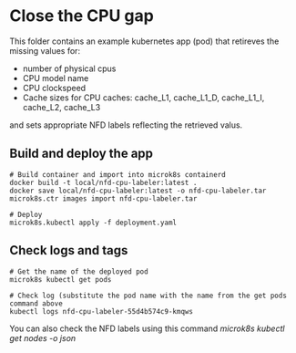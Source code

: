 # Close the CPU gap
This folder contains an example kubernetes app (pod) that retireves the missing values for:
* number of physical cpus
* CPU model name
* CPU clockspeed
* Cache sizes for CPU caches: cache_L1, cache_L1_D, cache_L1_I, cache_L2, cache_L3

and sets appropriate NFD labels reflecting the retrieved valus.

## Build and deploy the app
```
# Build container and import into microk8s containerd
docker build -t local/nfd-cpu-labeler:latest .
docker save local/nfd-cpu-labeler:latest -o nfd-cpu-labeler.tar
microk8s.ctr images import nfd-cpu-labeler.tar

# Deploy
microk8s.kubectl apply -f deployment.yaml
```
## Check logs and tags
```
# Get the name of the deployed pod
microk8s kubectl get pods

# Check log (substitute the pod name with the name from the get pods command above
kubectl logs nfd-cpu-labeler-55d4b574c9-kmqws
```
You can also check the NFD labels using this command
*microk8s kubectl get nodes -o json*
